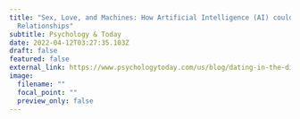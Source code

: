 ```yaml
---
title: "Sex, Love, and Machines: How Artificial Intelligence (AI) could Redefine
  Relationships"
subtitle: Psychology & Today
date: 2022-04-12T03:27:35.103Z
draft: false
featured: false
external_link: https://www.psychologytoday.com/us/blog/dating-in-the-digital-age/202204/sex-love-and-machines
image:
  filename: ""
  focal_point: ""
  preview_only: false
---
```

